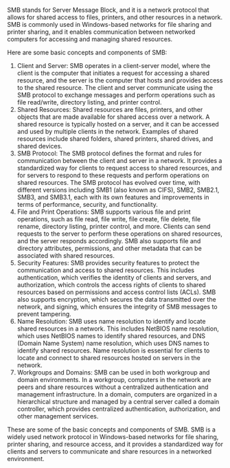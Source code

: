 SMB stands for Server Message Block, and it is a network protocol that allows for shared access to files, printers, and other resources in a network. SMB is commonly used in Windows-based networks for file sharing and printer sharing, and it enables communication between networked computers for accessing and managing shared resources.

Here are some basic concepts and components of SMB:

1. Client and Server: SMB operates in a client-server model, where the client is the computer that initiates a request for accessing a shared resource, and the server is the computer that hosts and provides access to the shared resource. The client and server communicate using the SMB protocol to exchange messages and perform operations such as file read/write, directory listing, and printer control.
2. Shared Resources: Shared resources are files, printers, and other objects that are made available for shared access over a network. A shared resource is typically hosted on a server, and it can be accessed and used by multiple clients in the network. Examples of shared resources include shared folders, shared printers, shared drives, and shared devices.
3. SMB Protocol: The SMB protocol defines the format and rules for communication between the client and server in a network. It provides a standardized way for clients to request access to shared resources, and for servers to respond to these requests and perform operations on shared resources. The SMB protocol has evolved over time, with different versions including SMB1 (also known as CIFS), SMB2, SMB2.1, SMB3, and SMB3.1, each with its own features and improvements in terms of performance, security, and functionality.
4. File and Print Operations: SMB supports various file and print operations, such as file read, file write, file create, file delete, file rename, directory listing, printer control, and more. Clients can send requests to the server to perform these operations on shared resources, and the server responds accordingly. SMB also supports file and directory attributes, permissions, and other metadata that can be associated with shared resources.
5. Security Features: SMB provides security features to protect the communication and access to shared resources. This includes authentication, which verifies the identity of clients and servers, and authorization, which controls the access rights of clients to shared resources based on permissions and access control lists (ACLs). SMB also supports encryption, which secures the data transmitted over the network, and signing, which ensures the integrity of SMB messages to prevent tampering.
6. Name Resolution: SMB uses name resolution to identify and locate shared resources in a network. This includes NetBIOS name resolution, which uses NetBIOS names to identify shared resources, and DNS (Domain Name System) name resolution, which uses DNS names to identify shared resources. Name resolution is essential for clients to locate and connect to shared resources hosted on servers in the network.
7. Workgroups and Domains: SMB can be used in both workgroup and domain environments. In a workgroup, computers in the network are peers and share resources without a centralized authentication and management infrastructure. In a domain, computers are organized in a hierarchical structure and managed by a central server called a domain controller, which provides centralized authentication, authorization, and other management services.

These are some of the basic concepts and components of SMB. SMB is a widely used network protocol in Windows-based networks for file sharing, printer sharing, and resource access, and it provides a standardized way for clients and servers to communicate and share resources in a networked environment.
